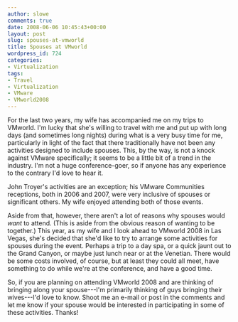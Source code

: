 ```yaml
---
author: slowe
comments: true
date: 2008-06-06 10:45:43+00:00
layout: post
slug: spouses-at-vmworld
title: Spouses at VMworld
wordpress_id: 724
categories:
- Virtualization
tags:
- Travel
- Virtualization
- VMware
- VMworld2008
---
```


For the last two years, my wife has accompanied me on my trips to VMworld. I'm lucky that she's willing to travel with me and put up with long days (and sometimes long nights) during what is a very busy time for me, particularly in light of the fact that there traditionally have not been any activities designed to include spouses. This, by the way, is not a knock against VMware specifically; it seems to be a little bit of a trend in the industry. I'm not a huge conference-goer, so if anyone has any experience to the contrary I'd love to hear it.

John Troyer's activities are an exception; his VMware Communities receptions, both in 2006 and 2007, were very inclusive of spouses or significant others. My wife enjoyed attending both of those events.

Aside from that, however, there aren't a lot of reasons why spouses would _want_ to attend. (This is aside from the obvious reason of wanting to be together.) This year, as my wife and I look ahead to VMworld 2008 in Las Vegas, she's decided that she'd like to try to arrange some activities for spouses during the event. Perhaps a trip to a day spa, or a quick jaunt out to the Grand Canyon, or maybe just lunch near or at the Venetian. There would be some costs involved, of course, but at least they could all meet, have something to do while we're at the conference, and have a good time.

So, if you are planning on attending VMworld 2008 and are thinking of bringing along your spouse---I'm primarily thinking of guys bringing their wives---I'd love to know. Shoot me an e-mail or post in the comments and let me know if your spouse would be interested in participating in some of these activities. Thanks!
